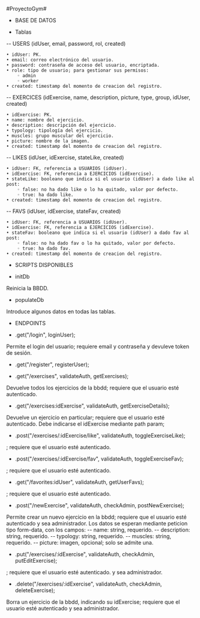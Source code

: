 #ProyectoGym#

+ BASE DE DATOS

- Tablas

-- USERS (idUser, email, password, rol, created)

    • idUser: PK.
    • email: correo electrónico del usuario.
    • password: contraseña de acceso del usuario, encriptada.
    • role: tipo de usuario; para gestionar sus permisos:
        ◦ admin
        ◦ worker
    • created: timestamp del momento de creacion del registro.

-- EXERCICES (idExercise, name, description, picture, type, group, idUser, created)

    • idExercise: PK.
    • name: nombre del ejercicio.
    • description: descripción del ejercicio.
    • typology: tipología del ejercicio.
    • muscles: grupo muscular del ejercicio.
    • picture: nombre de la imagen.
    • created: timestamp del momento de creacion del registro.

-- LIKES (idUser, idExercise, stateLike, created)

    • idUser: FK, referencia a USUARIOS (idUser).
    • idExercise: FK, referencia a EJERCICIOS (idExercise).
    • stateLike: booleano que indica si el usuario (idUser) a dado like al post:
        ◦ false: no ha dado like o lo ha quitado, valor por defecto.
        ◦ true: ha dado like.
    • created: timestamp del momento de creacion del registro.			

-- FAVS (idUser, idExercise, stateFav, created)

    • idUser: FK, referencia a USUARIOS (idUser).
    • idExercise: FK, referencia a EJERCICIOS (idExercise).
    • stateFav: booleano que indica si el usuario (idUser) a dado fav al post:
        ◦ false: no ha dado fav o lo ha quitado, valor por defecto.
        ◦ true: ha dado fav.
    • created: timestamp del momento de creacion del registro.

+ SCRIPTS DISPONIBLES

- initDb

Reinicia la BBDD.

- populateDb

Introduce algunos datos en todas las tablas.

+ ENDPOINTS

- .get("/login", loginUser);

Permite el login del usuario; requiere email y contraseña y devuleve token de sesión.

- .get("/register", registerUser);


- .get("/exercises", validateAuth, getExercises);

Devuelve todos los ejercicios de la bbdd; requiere que el usuario esté autenticado.

- .get("/exercises:idExercise", validateAuth, getExerciseDetails);

Devuelve un ejercicio en particular; requiere que el usuario esté autenticado.
Debe indicarse el idExercise mediante path param; 

- .post("/exercises/:idExercise/like", validateAuth, toggleExerciseLike);

; requiere que el usuario esté autenticado.

- .post("/exercises/:idExercise/fav", validateAuth, toggleExerciseFav);

; requiere que el usuario esté autenticado.

- .get("/favorites:idUser", validateAuth, getUserFavs);

; requiere que el usuario esté autenticado.

- .post("/newExercise", validateAuth, checkAdmin, postNewExercise);

Permite crear un nuevo ejercicio en la bbdd; requiere que el usuario esté autenticado y sea administrador.
Los datos se esperan mediante peticion tipo form-data, con los campos: 
-- name: string, requerido.
-- description: string, requerido.
-- typology: string, requerido.
-- muscles: string, requerido.
-- picture: imagen, opcional; solo se admite una.


- .put("/exercises/:idExercise", validateAuth, checkAdmin, putEditExercise);

; requiere que el usuario esté autenticado. y sea administrador.

- .delete("/exercises/:idExercise", validateAuth, checkAdmin, deleteExercise);

Borra un ejercicio de la bbdd, indicando su idExercise; requiere que el usuario esté autenticado y sea administrador.